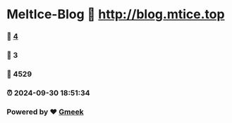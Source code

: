 # MeltIce-Blog :link: http://blog.mtice.top 
### :page_facing_up: [4](http://blog.mtice.top/tag.html) 
### :speech_balloon: 3 
### :hibiscus: 4529 
### :alarm_clock: 2024-09-30 18:51:34 
### Powered by :heart: [Gmeek](https://github.com/Meekdai/Gmeek)
